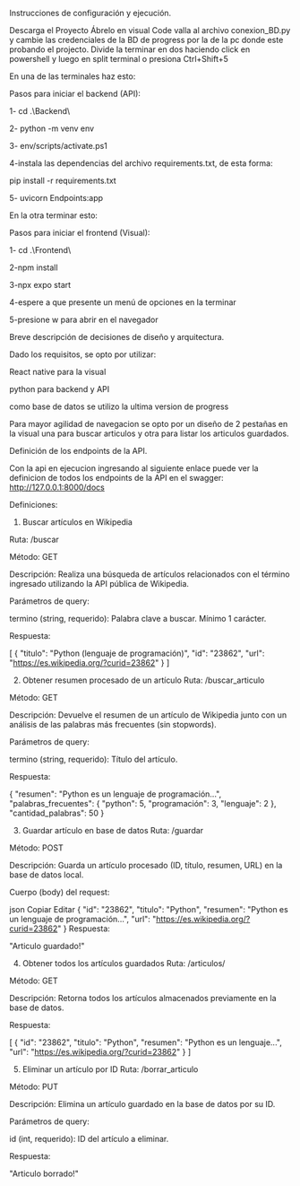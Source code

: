 

Instrucciones de configuración y ejecución.

Descarga el Proyecto 
Ábrelo en visual Code
valla al archivo conexion_BD.py y cambie las credenciales de la BD de progress por la de la pc donde este probando el projecto.
Divide la terminar en dos haciendo click en powershell y luego en split terminal o presiona Ctrl+Shift+5

En una de las terminales haz esto:

Pasos para iniciar el backend (API):

1- cd .\Backend\

2- python -m venv env

3- env/scripts/activate.ps1

4-instala las dependencias del archivo requirements.txt, de esta forma:

pip install -r requirements.txt

5- uvicorn Endpoints:app

En la otra terminar esto:

Pasos para iniciar el frontend (Visual):

1- cd .\Frontend\

2-npm install

3-npx expo start

4-espere a que presente un menú de opciones en la terminar

5-presione w para abrir en el navegador






Breve descripción de decisiones de diseño y arquitectura.

Dado los requisitos, se opto por utilizar:

React native para la visual

python para backend y API

como base de datos se utilizo la ultima version de progress

Para mayor agilidad de navegacion se opto por un diseño de 2 pestañas en la visual una para buscar articulos y otra para listar los articulos guardados.





Definición de los endpoints de la API.

Con la api en ejecucion ingresando al siguiente enlace puede ver la definicion de todos los endpoints de la API en el swagger:
http://127.0.0.1:8000/docs

Definiciones:
1. Buscar artículos en Wikipedia

Ruta: /buscar

Método: GET

Descripción: Realiza una búsqueda de artículos relacionados con el término ingresado utilizando la API pública de Wikipedia.

Parámetros de query:

termino (string, requerido): Palabra clave a buscar. Mínimo 1 carácter.

Respuesta:

[
  {
    "titulo": "Python (lenguaje de programación)",
    "id": "23862",
    "url": "https://es.wikipedia.org/?curid=23862"
  }
]

2. Obtener resumen procesado de un artículo
Ruta: /buscar_articulo

Método: GET

Descripción: Devuelve el resumen de un artículo de Wikipedia junto con un análisis de las palabras más frecuentes (sin stopwords).

Parámetros de query:

termino (string, requerido): Título del artículo.

Respuesta:

{
  "resumen": "Python es un lenguaje de programación...",
  "palabras_frecuentes": {
    "python": 5,
    "programación": 3,
    "lenguaje": 2
  },
  "cantidad_palabras": 50
}

3. Guardar artículo en base de datos
Ruta: /guardar

Método: POST

Descripción: Guarda un artículo procesado (ID, título, resumen, URL) en la base de datos local.

Cuerpo (body) del request:

json
Copiar
Editar
{
  "id": "23862",
  "titulo": "Python",
  "resumen": "Python es un lenguaje de programación...",
  "url": "https://es.wikipedia.org/?curid=23862"
}
Respuesta:

"Articulo guardado!"

4. Obtener todos los artículos guardados
Ruta: /articulos/

Método: GET

Descripción: Retorna todos los artículos almacenados previamente en la base de datos.

Respuesta:

[
  {
    "id": "23862",
    "titulo": "Python",
    "resumen": "Python es un lenguaje...",
    "url": "https://es.wikipedia.org/?curid=23862"
  }
]

5. Eliminar un artículo por ID
Ruta: /borrar_articulo

Método: PUT

Descripción: Elimina un artículo guardado en la base de datos por su ID.

Parámetros de query:

id (int, requerido): ID del artículo a eliminar.

Respuesta:

"Articulo borrado!"

